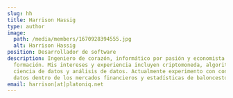 ```yaml
---
slug: hh
title: Harrison Hassig
type: author
image:
  path: /media/members/1670928394555.jpg
  alt: Harrison Hassig
position: Desarrollador de software
description: Ingeniero de corazón, informático por pasión y economista por
  formación. Mis intereses y experiencia incluyen criptomoneda, algoritmos,
  ciencia de datos y análisis de datos. Actualmente experimento con conjuntos de
  datos dentro de los mercados financieros y estadísticas de baloncesto.
email: harrison[at]platoniq.net
---
```

